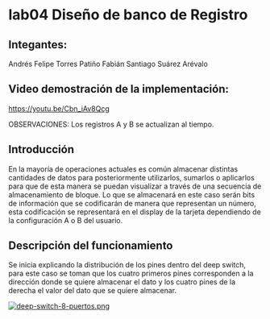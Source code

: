 # lab04 Diseño de banco de Registro

## Integantes:

Andrés Felipe Torres Patiño
Fabián Santiago Suárez Arévalo

## Video demostración de la implementación:

https://youtu.be/Cbn_iAv8Qcg

OBSERVACIONES: Los registros A y B se actualizan al tiempo.

## Introducción
En la mayoría de operaciones actuales es común almacenar distintas cantidades de datos para posteriormente utilizarlos, sumarlos o aplicarlos para que de esta manera se puedan visualizar a través de una secuencia de almacenamiento de bloque. Lo que se almacenará en este caso serán bits de información que se codificarán de manera que representan un número, esta codificación se representará en el display de la tarjeta dependiendo de la configuración A o B del usuario.

## Descripción del funcionamiento

Se inicia explicando la distribución de los pines dentro del deep switch, para este caso se toman que los cuatro primeros pines corresponden a la dirección donde se quiere almacenar el dato y los cuatro pines de la derecha el valor del dato que se quiere almacenar.

[![deep-switch-8-puertos.png](https://i.postimg.cc/Mp9tmWg5/deep-switch-8-puertos.png)](https://postimg.cc/WdJM2PNq)



